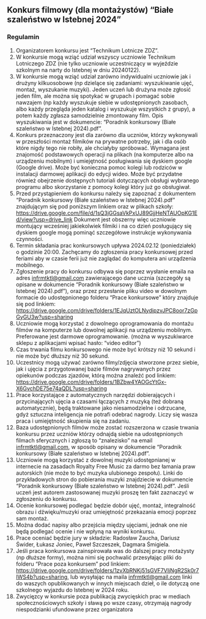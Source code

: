 ## Konkurs filmowy (dla montażystów) “Białe szaleństwo w Istebnej 2024”
### Regulamin
1. Organizatorem konkursu jest “Technikum Lotnicze ZDZ”.
2. W konkursie mogą wziąć udział wszyscy uczniowie Technikum Lotniczego ZDZ (nie tylko uczniowie
uczestniczący w wyjeździe szkolnym na narty do Istebnej w dniu 20240122).
3. W konkursie mogą wziąć udział zarówno indywidualni uczniowie jak i drużyny kilkuosobowe (np dzielące
się zadaniami: wyszukiwanie ujęć, montaż, wyszukanie muzyki). Jeden uczeń lub drużyna może zgłosić
jeden film, ale można się spotykać w grupach i pomagać sobie nawzajem (np każdy wyszukuje siebie w
udostępnionych zasobach, albo każdy przegląda jeden katalog i wyszukuje wszystkich z grupy), a potem
każdy zgłasza samodzielnie zmontowany film. Opis wyszukiwania jest w dokumencie: “Poradnik
konkursowy (Białe szaleństwo w Istebnej 2024).pdf”.
4. Konkurs przeznaczony jest dla zarówno dla uczniów, którzy wykonywali w przeszłości montaż filmików na
prywatne potrzeby, jak i dla osób które nigdy tego nie robiły, ale chciałyby spróbować. Wymagana jest
znajomość podstawowych operacji na plikach (na komputerze albo na urządzeniu mobilnym) i umiejętność
posługiwania się dyskiem google (Google drive). Może być konieczna pomoc kolegi lub rodziców w
instalacji darmowej aplikacji do edycji wideo. Może być przydatne również obejrzenie dostępnych tutoriali
dotyczących obsługi wybranego programu albo skorzystanie z pomocy kolegi który już go obsługiwał.
5. Przed przystąpieniem do konkursu należy się zapoznać z dokumentem “Poradnik konkursowy (Białe
szaleństwo w Istebnej 2024).pdf” znajdującym się pod poniższym linkiem oraz w plikach szkoły:
https://drive.google.com/file/d/1sQ3jGGsaVkPxUJ89GjjHeNTAUOpKG1Ed/view?usp=drive_link
Dokument jest obszerny więc uczniowie montujący wcześniej jakiekolwiek filmiki i na co dzień posługujący
się dyskiem google mogą pominąć szczegółowe instrukcje wykonywania czynności.
6. Termin składania prac konkursowych upływa 2024.02.12 (poniedziałek) o godzinie 20:00. Zachęcamy do
zgłoszenia pracy konkursowej przed feriami aby w czasie ferii już nie zaglądać do komputera ani
urządzenia mobilnego.
7. Zgłoszenie pracy do konkursu odbywa się poprzez wysłanie emaila na adres infrmtktl@gmail.com
zawierającego dane ucznia (szczegóły są opisane w dokumencie “Poradnik konkursowy (Białe szaleństwo
w Istebnej 2024).pdf”), oraz przez przesłanie pliku video w dowolnym formacie do udostępnionego folderu
“Prace konkursowe” który znajduje się pod linkiem:
https://drive.google.com/drive/folders/1EJqUztOLNydipzvJPC8oor7zGpGyGU3w?usp=sharing
8. Uczniowie mogą korzystać z dowolnego oprogramowania do montażu filmów na komputerze lub dowolnej
aplikacji na urządzeniu mobilnym. Preferowane jest darmowe oprogramowanie. (można w wyszukiwarce
sklepu z aplikacjami wpisać hasło: “video editor”)
9. Czas trwania filmu konkursowego nie może być krótszy niż 10 sekund i nie może być dłuższy niż 30
sekund.
10. Uczestnicy mogą używać zarówno filmy/zdjęcia stworzone przez siebie, jak i ujęcia z przygotowanej bazie
filmów nagrywanych przez opiekunów podczas zjazdów, którą można znaleźć pod linkiem:
https://drive.google.com/drive/folders/1BZbw4YAOGcYtGx-X6GvchDE75e74aQDL?usp=sharing
11. Prace korzystające z automatycznych narzędzi dobierających i przycinających ujęcia a czasami łączących
z muzyką (też dobraną automatycznie), będą traktowane jako niesamodzielne i odrzucane, gdyż sztuczna
inteligencja nie potrafi odebrać nagrody. Liczy się wasza praca i umiejętność skupienia się na zadaniu.
12. Baza udostępnionych filmów może zostać rozszerzona w czasie trwania konkursu przez uczniów którzy
odnajdą siebie na udostępnionych filmach sferycznych i zgłoszą to “znalezisko” na email
infrmtktl@gmail.com, w sposób opisany w dokumencie “Poradnik konkursowy (Białe szaleństwo w Istebnej
2024).pdf”.
13. Uczniowie mogą korzystać z dowolnej muzyki udostępnianej w internecie na zasadach Royalty Free Music
za darmo bez łamania praw autorskich (nie może to być muzyka ulubionego zespołu). Linki do
przykładowych stron do pobierania muzyki znajdziecie w dokumencie “Poradnik konkursowy (Białe
szaleństwo w Istebnej 2024).pdf”. Jeśli uczeń jest autorem zastosowanej muzyki proszę ten fakt zaznaczyć
w zgłoszeniu do konkursu.
14. Ocenie konkursowej podlegać będzie dobór ujęć, montaż, integralność obrazu i dźwięku/muzyki oraz
umiejętność przekazania emocji poprzez sam montaż.
15. Można dodać napisy albo przejścia między ujęciami, jednak one nie będą podlegać ocenie i nie wpłyną na
wyniki konkursu.
16. Prace oceniać będzie jury w składzie: Radosław Zaucha, Dariusz Świder, Łukasz Joniec, Paweł Szczeszek,
Dagmara Śmigiela.
17. Jeśli praca konkursowa zainspirowała was do dalszej pracy motażysty (np dłuższe formy), można nimi się
pochwalić przesyłając pliki do folderu “Prace poza konkursem” pod linkiem:
https://drive.google.com/drive/folders/1zvXbRNKj51sGVF7VIjNgR2Sk0r7IWS4b?usp=sharing, lub
wysyłając na maila infrmtktl@gmail.com linki do waszych opublikowanych w innych miejscach dzieł, o ile
dotyczą one szkolnego wyjazdu do Istebnej w 2024 roku.
18. Zwycięzcy w konkursie poza publikacją zwycięskich prac w mediach społecznościowych szkoły i sławą po
wsze czasy, otrzymają nagrody niespodzianki ufundowane przez organizatora
